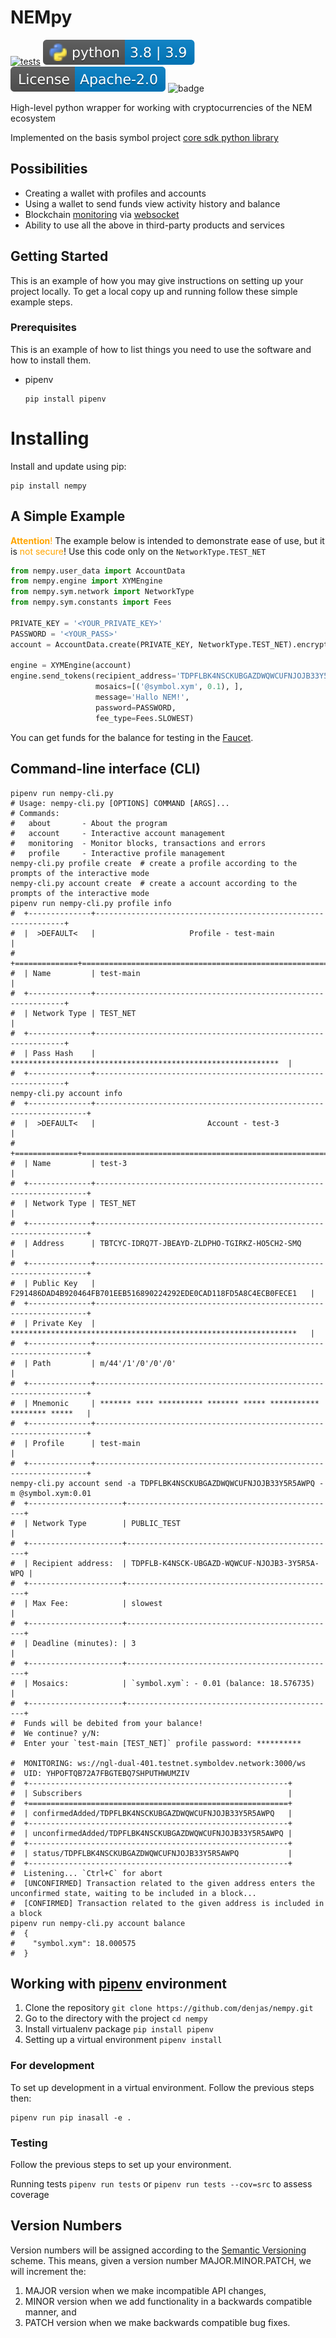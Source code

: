 # NEMpy

[![tests](https://github.com/denjas/nempy/actions/workflows/main.yml/badge.svg)](https://github.com/DENjjA/nempy/actions/workflows/main.yml)
[![python-ver](https://github.com/denjas/nempy/blob/dev/.github/badges/python-version.svg)](https://www.python.org/)
[![license](https://github.com/denjas/nempy/blob/dev/.github/badges/license.svg)](https://github.com/DENjjA/nempy/blob/dev/LICENSE)
![badge](https://img.shields.io/endpoint?url=https://gist.githubusercontent.com/denjas/9c7a615b3b16ced41d8530c7535ca131/raw/coverage.json)



High-level python wrapper for working with cryptocurrencies of the NEM ecosystem

Implemented on the basis symbol project [core sdk python library](https://github.com/symbol/symbol-sdk-core-python)
## Possibilities
* Creating a wallet with profiles and accounts
* Using a wallet to send funds view activity history and balance
* Blockchain [monitoring](https://docs.symbolplatform.com/api.html#websockets) via [websocket](https://ru.wikipedia.org/wiki/WebSocket)
* Ability to use all the above in third-party products and services

## Getting Started

This is an example of how you may give instructions on setting up your project locally.
To get a local copy up and running follow these simple example steps.

### Prerequisites

This is an example of how to list things you need to use the software and how to install them.
* pipenv
  ```shell
  pip install pipenv
  ```

# Installing
Install and update using pip:
  ```shell
  pip install nempy
  ```
## A Simple Example

<font color='orange'>**Attention**!</font>
The example below is intended to demonstrate ease of use, but it is <font color='orange'>not secure</font>! Use this code only on the `NetworkType.TEST_NET`
```python
from nempy.user_data import AccountData
from nempy.engine import XYMEngine
from nempy.sym.network import NetworkType
from nempy.sym.constants import Fees

PRIVATE_KEY = '<YOUR_PRIVATE_KEY>'
PASSWORD = '<YOUR_PASS>'
account = AccountData.create(PRIVATE_KEY, NetworkType.TEST_NET).encrypt(PASSWORD)

engine = XYMEngine(account)
engine.send_tokens(recipient_address='TDPFLBK4NSCKUBGAZDWQWCUFNJOJB33Y5R5AWPQ',
                   mosaics=[('@symbol.xym', 0.1), ],
                   message='Hallo NEM!',
                   password=PASSWORD,
                   fee_type=Fees.SLOWEST)
```
You can get funds for the balance for testing in the [Faucet](http://faucet.testnet.symboldev.network/).
## Command-line interface (CLI)

```shell
pipenv run nempy-cli.py
# Usage: nempy-cli.py [OPTIONS] COMMAND [ARGS]...
# Commands:
#   about       - About the program
#   account     - Interactive account management
#   monitoring  - Monitor blocks, transactions and errors
#   profile     - Interactive profile management
nempy-cli.py profile create  # create a profile according to the prompts of the interactive mode
nempy-cli.py account create  # create a account according to the prompts of the interactive mode
pipenv run nempy-cli.py profile info
#  +--------------+---------------------------------------------------------------+
#  |  >DEFAULT<   |                     Profile - test-main                       |
#  +==============+===============================================================+
#  | Name         | test-main                                                     |
#  +--------------+---------------------------------------------------------------+
#  | Network Type | TEST_NET                                                      |
#  +--------------+---------------------------------------------------------------+
#  | Pass Hash    | ************************************************************  |
#  +--------------+---------------------------------------------------------------+
nempy-cli.py account info
#  +--------------+--------------------------------------------------------------------+
#  |  >DEFAULT<   |                         Account - test-3                           |
#  +==============+====================================================================+
#  | Name         | test-3                                                             |
#  +--------------+--------------------------------------------------------------------+
#  | Network Type | TEST_NET                                                           |
#  +--------------+--------------------------------------------------------------------+
#  | Address      | TBTCYC-IDRQ7T-JBEAYD-ZLDPHO-TGIRKZ-HO5CH2-SMQ                      |
#  +--------------+--------------------------------------------------------------------+
#  | Public Key   | F291486DAD4B920464FB701EEB516890224292EDE0CAD118FD5A8C4ECB0FECE1   |
#  +--------------+--------------------------------------------------------------------+
#  | Private Key  | ****************************************************************   |
#  +--------------+--------------------------------------------------------------------+
#  | Path         | m/44'/1'/0'/0'/0'                                                  |
#  +--------------+--------------------------------------------------------------------+
#  | Mnemonic     | ******* **** ********** ******* ***** *********** ******** *****   |
#  +--------------+--------------------------------------------------------------------+
#  | Profile      | test-main                                                          |
#  +--------------+--------------------------------------------------------------------+
nempy-cli.py account send -a TDPFLBK4NSCKUBGAZDWQWCUFNJOJB33Y5R5AWPQ -m @symbol.xym:0.01
#  +---------------------+-----------------------------------------------+
#  | Network Type        | PUBLIC_TEST                                   |
#  +---------------------+-----------------------------------------------+
#  | Recipient address:  | TDPFLB-K4NSCK-UBGAZD-WQWCUF-NJOJB3-3Y5R5A-WPQ |
#  +---------------------+-----------------------------------------------+
#  | Max Fee:            | slowest                                       |
#  +---------------------+-----------------------------------------------+
#  | Deadline (minutes): | 3                                             |
#  +---------------------+-----------------------------------------------+
#  | Mosaics:            | `symbol.xym`: - 0.01 (balance: 18.576735)     |
#  +---------------------+-----------------------------------------------+
#  Funds will be debited from your balance!
#  We continue? y/N:
#  Enter your `test-main [TEST_NET]` profile password: **********

#  MONITORING: ws://ngl-dual-401.testnet.symboldev.network:3000/ws
#  UID: YHPOFTQB72A7FBGTEBQ7SHPUTHWUMZIV
#  +----------------------------------------------------------+
#  | Subscribers                                              |
#  +==========================================================+
#  | confirmedAdded/TDPFLBK4NSCKUBGAZDWQWCUFNJOJB33Y5R5AWPQ   |
#  +----------------------------------------------------------+
#  | unconfirmedAdded/TDPFLBK4NSCKUBGAZDWQWCUFNJOJB33Y5R5AWPQ |
#  +----------------------------------------------------------+
#  | status/TDPFLBK4NSCKUBGAZDWQWCUFNJOJB33Y5R5AWPQ           |
#  +----------------------------------------------------------+
#  Listening... `Ctrl+C` for abort
#  [UNCONFIRMED] Transaction related to the given address enters the unconfirmed state, waiting to be included in a block...
#  [CONFIRMED] Transaction related to the given address is included in a block
pipenv run nempy-cli.py account balance
#  {
#    "symbol.xym": 18.000575
#  }
```
## Working with [pipenv](https://pipenv.pypa.io/) environment
1. Clone the repository `git clone https://github.com/denjas/nempy.git`
2. Go to the directory with the project `cd nempy`
3. Install virtualenv package `pip install pipenv`
4. Setting up a virtual environment `pipenv install`
### For development
To set up development in a virtual environment. Follow the previous steps then:
```shell
pipenv run pip inasall -e .
```

### Testing
Follow the previous steps to set up your environment.

Running tests `pipenv run tests` or `pipenv run tests --cov=src` to assess coverage

## Version Numbers
Version numbers will be assigned according to the [Semantic Versioning](https://semver.org/) scheme.
This means, given a version number MAJOR.MINOR.PATCH, we will increment the:

1. MAJOR version when we make incompatible API changes,
2. MINOR version when we add functionality in a backwards compatible manner, and
3. PATCH version when we make backwards compatible bug fixes.
